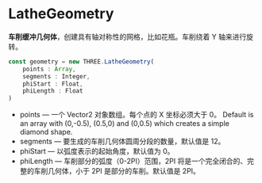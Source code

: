 # LatheGeometry

**车削缓冲几何体**，创建具有轴对称性的网格，比如花瓶。车削绕着 Y 轴来进行旋转。

```js
const geometry = new THREE.LatheGeometry(
    points : Array,
    segments : Integer,
    phiStart : Float,
    phiLength : Float
)
```

-   points — 一个 Vector2 对象数组。每个点的 X 坐标必须大于 0。 Default is an array with (0,-0.5), (0.5,0) and (0,0.5) which creates a simple diamond shape.
-   segments — 要生成的车削几何体圆周分段的数量，默认值是 12。
-   phiStart — 以弧度表示的起始角度，默认值为 0。
-   phiLength — 车削部分的弧度（0-2PI）范围，2PI 将是一个完全闭合的、完整的车削几何体，小于 2PI 是部分的车削。默认值是 2PI。

<MyIframe src="https://xarzhi.github.io/geometry/index.html#LatheGeometry"></MyIframe>